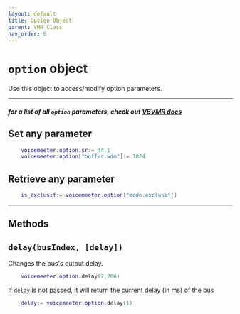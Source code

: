 ```yaml
---
layout: default
title: Option Object
parent: VMR Class
nav_order: 6
---
```

# `option` object

Use this object to access/modify option parameters.

---
##### for a list of all `option` parameters, check out [VBVMR docs](http://download.vb-audio.com/Download_CABLE/VoicemeeterRemoteAPI.pdf#page=15)

## Set any parameter

```lua
    voicemeeter.option.sr:= 44.1
    voicemeeter.option["buffer.wdm"]:= 1024
```

## Retrieve any parameter
```lua
    is_exclusif:= voicemeeter.option["mode.exclusif"]
```

---

## Methods

## `delay(busIndex, [delay])`
Changes the bus's output delay.

```lua
    voicemeeter.option.delay(2,200)
```
If `delay` is not passed, it will return the current delay (in ms) of the bus
```lua
    delay:= voicemeeter.option.delay(1)
```
